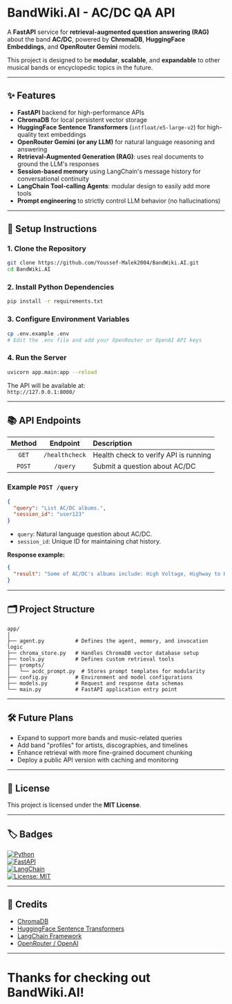 # BandWiki.AI - AC/DC QA API

A **FastAPI** service for **retrieval-augmented question answering (RAG)** about the band **AC/DC**, powered by **ChromaDB**, **HuggingFace Embeddings**, and **OpenRouter Gemini** models.

This project is designed to be **modular**, **scalable**, and **expandable** to other musical bands or encyclopedic topics in the future.

---

## ✨ Features

- **FastAPI** backend for high-performance APIs
- **ChromaDB** for local persistent vector storage
- **HuggingFace Sentence Transformers** (`intfloat/e5-large-v2`) for high-quality text embeddings
- **OpenRouter Gemini (or any LLM)** for natural language reasoning and answering
- **Retrieval-Augmented Generation (RAG)**: uses real documents to ground the LLM's responses
- **Session-based memory** using LangChain's message history for conversational continuity
- **LangChain Tool-calling Agents**: modular design to easily add more tools
- **Prompt engineering** to strictly control LLM behavior (no hallucinations)

---

## 🚀 Setup Instructions

### 1. Clone the Repository

```bash
git clone https://github.com/Youssef-Malek2004/BandWiki.AI.git
cd BandWiki.AI
```

### 2. Install Python Dependencies

```bash
pip install -r requirements.txt
```

### 3. Configure Environment Variables

```bash
cp .env.example .env
# Edit the .env file and add your OpenRouter or OpenAI API keys
```

### 4. Run the Server

```bash
uvicorn app.main:app --reload
```

The API will be available at:  
`http://127.0.0.1:8000/`

---

## 📚 API Endpoints

| Method | Endpoint         | Description                                 |
|:------:|:-----------------:|:--------------------------------------------|
| `GET`  | `/healthcheck`    | Health check to verify API is running       |
| `POST` | `/query`          | Submit a question about AC/DC               |

### Example `POST /query`

```json
{
  "query": "List AC/DC albums.",
  "session_id": "user123"
}
```

- `query`: Natural language question about AC/DC.
- `session_id`: Unique ID for maintaining chat history.

**Response example:**

```json
{
  "result": "Some of AC/DC's albums include: High Voltage, Highway to Hell, Back in Black..."
}
```

---

## 🗂️ Project Structure

```plaintext
app/
│
├── agent.py          # Defines the agent, memory, and invocation logic
├── chroma_store.py   # Handles ChromaDB vector database setup
├── tools.py          # Defines custom retrieval tools
├── prompts/
│   └── acdc_prompt.py  # Stores prompt templates for modularity
├── config.py         # Environment and model configurations
├── models.py         # Request and response data schemas
└── main.py           # FastAPI application entry point
```

---

## 🛠️ Future Plans

- Expand to support more bands and music-related queries
- Add band "profiles" for artists, discographies, and timelines
- Enhance retrieval with more fine-grained document chunking
- Deploy a public API version with caching and monitoring

---

## 📄 License

This project is licensed under the **MIT License**.

---

## 🏷️ Badges

[![Python](https://img.shields.io/badge/python-3.10+-blue.svg)](https://www.python.org/)  
[![FastAPI](https://img.shields.io/badge/fastapi-0.100+-green)](https://fastapi.tiangolo.com/)  
[![LangChain](https://img.shields.io/badge/langchain-0.1+-purple)](https://langchain.dev/)  
[![License: MIT](https://img.shields.io/badge/license-MIT-yellow)](LICENSE)

---

## 🌟 Credits

- [ChromaDB](https://docs.trychroma.com/)
- [HuggingFace Sentence Transformers](https://www.sbert.net/)
- [LangChain Framework](https://www.langchain.dev/)
- [OpenRouter / OpenAI](https://openrouter.ai/)

---

# Thanks for checking out **BandWiki.AI**!
